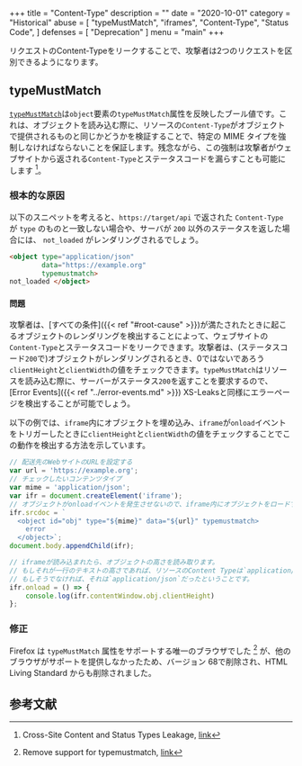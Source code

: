 +++
title = "Content-Type"
description = ""
date = "2020-10-01"
category = "Historical"
abuse = [
    "typeMustMatch",
    "iframes",
    "Content-Type",
    "Status Code",
]
defenses = [
    "Deprecation"
]
menu = "main"
+++

リクエストのContent-Typeをリークすることで、攻撃者は2つのリクエストを区別できるようになります。

## typeMustMatch

[`typeMustMatch`](https://developer.mozilla.org/en-US/docs/Web/API/HTMLObjectElement/typeMustMatch)は`object`要素の`typeMustMatch`属性を反映したブール値です。これは、オブジェクトを読み込む際に、リソースの`Content-Type`がオブジェクトで提供されるものと同じかどうかを検証することで、特定の MIME タイプを強制しなければならないことを保証します。残念ながら、この強制は攻撃者がウェブサイトから返される`Content-Type`とステータスコードを漏らすことも可能にします [^1]。

### 根本的な原因

以下のスニペットを考えると、`https://target/api` で返された `Content-Type` が `type` のものと一致しない場合や、サーバが `200` 以外のステータスを返した場合には、 `not_loaded` がレンダリングされるでしょう。

```html
<object type="application/json"
        data="https://example.org"
        typemustmatch>
not_loaded </object>
```

#### 問題

攻撃者は、[すべての条件]({{< ref "#root-cause" >}})が満たされたときに起こるオブジェクトのレンダリングを検出することによって、ウェブサイトの`Content-Type`とステータスコードをリークできます。攻撃者は、(ステータスコード`200`で)オブジェクトがレンダリングされるとき、0ではないであろう`clientHeight`と`clientWidth`の値をチェックできます。`typeMustMatch`はリソースを読み込む際に、サーバーがステータス`200`を返すことを要求するので、[Error Events]({{< ref "../error-events.md" >}}) XS-Leaksと同様にエラーページを検出することが可能でしょう。

以下の例では、`iframe`内にオブジェクトを埋め込み、`iframe`が`onload`イベントをトリガーしたときに`clientHeight`と`clientWidth`の値をチェックすることでこの動作を検出する方法を示しています。


```javascript
// 配送先のWebサイトのURLを設定する
var url = 'https://example.org';
// チェックしたいコンテンツタイプ
var mime = 'application/json';
var ifr = document.createElement('iframe');
// オブジェクトがonloadイベントを発生させないので、iframe内にオブジェクトをロードする。
ifr.srcdoc = `
  <object id="obj" type="${mime}" data="${url}" typemustmatch>
    error
  </object>`;
document.body.appendChild(ifr);

// iframeが読み込まれたら、オブジェクトの高さを読み取ります。
// もしそれが一行のテキストの高さであれば、リソースのContent Typeは`application/json`ではなかったということです。
// もしそうでなければ、それは`application/json`だったということです。
ifr.onload = () => {
    console.log(ifr.contentWindow.obj.clientHeight)
};
```

### 修正

Firefox は `typeMustMatch` 属性をサポートする唯一のブラウザでした [^2] が、他のブラウザがサポートを提供しなかったため、バージョン 68で削除され、HTML Living Standard からも削除されました。

## 参考文献

[^1]: Cross-Site Content and Status Types Leakage, [link](https://medium.com/bugbountywriteup/cross-site-content-and-status-types-leakage-ef2dab0a492)
[^2]: Remove support for typemustmatch, [link](https://bugzilla.mozilla.org/show_bug.cgi?id=1548773)

